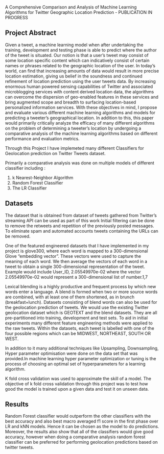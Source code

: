 A Comprehensive Comparison and Analysis of Machine Learning Algorithms for Twitter Geographic Location Prediction  - PUBLICATION IN PROGRESS

Project Abstract 
--------------------

Given a tweet, a machine learning model when after undertaking the training, development and testing phase is able to predict where the author of the tweet is situated. Our notion is that a user’s tweet may consist of some location specific content which can indicatively consist of certain names or phrases related to the geographic location of the user.
In today’s world, can find that increasing amounts of data would result in more precise location estimation, giving us belief in the soundness and continued refinement of location prediction using the user tweets data. By increasing enormous human powered sensing capabilities of Twitter and associated microblogging services with content derived location data, the algorithms can overcome the dispersion of geo-enabled features in these services and bring augmented scope and breadth to surfacing location-based personalized information services. With these objectives in mind, I propose and evaluate various different machine learning algorithms and models for predicting a tweeter’s geographical location. In addition to this, this paper would primarily critically analyze the efficacy of many different algorithms on the problem of determining a tweeter’s location by undergoing a comparative analysis of the machine learning algorithms based on different performance and evaluation metrics.



Through this Project I have implemeted many different Classifiers for Geolocation prediction on Twitter Tweets dataset. 

Primarily a comparative analysis was done on multiple models of different classifier including : 
 
1. k Nearest-Neighbor Algorithm 
2. Random Forest Classifier 
3. The LR Classifier 


Datasets
----------

The dataset that is obtained from dataset of tweets gathered from Twitter’s streaming API can be used as part of this work Initial filtering can be done to remove the retweets and repetition   of the previously posted messages. To eliminate spam and automated accounts tweets containing the URLs can be removed.

One of the featured engineered datasets that I have implemented in my project is glove300, where each word is mapped to a 300-dimensional Glove “embedding vector”. These vectors were used to capture the meaning of each word. We then average the vectors of each word in a tweet to obtain a single 300-dimensional representation of the tweet. Example would include User_ID, 2.05549970e-02 where the vector 2.05549970e-02 would represent a 300-dimensional list of number.1,7

Lexical blending is a highly productive and frequent process by which new words enter a language. A blend    is formed when two or more source words are combined, with at least one of them shortened, as in brunch (breakfast+lunch). Datasets consisting of blend words can also be used for the geolocation prediction of tweets. We would use the existing Twitter geolocation dataset which is GEOTEXT and the blend datasets.   They are all pre-partitioned into training, development and test sets.  To aid in initial experiments many different feature engineering methods were applied   to the raw tweets. Within the datasets, each tweet is labelled with one of the four possible regions which can be MIDWEST, NORTHEAST, SOUTH OR WEST.

In addition to it many additional techniques like Upsampling, Downsampling, Hyper parameter optimisation were done on the data set that was provided.In machine learning hyper parameter optimization or tuning is the process of choosing an optimal set of hyperparameters for a learning algorithm.


K fold cross validation was used to approximate the skill of a model. The objective of k fold cross validation through this project was to test how good the model is trained upon a given data and test it on unseen data.

Results 
------------
Random Forest classifier would outperform the other classifiers with the best accuracy and also best macro averaged f1 score in the first phase over LR and kNN models. Hence it can be chosen as the model to do predictions. Moreover, the results also show that all of the classifiers would give good accuracy, however when doing a comparative analysis random forest classifier can be preferred for performing geolocation predictions based on twitter tweets. 


